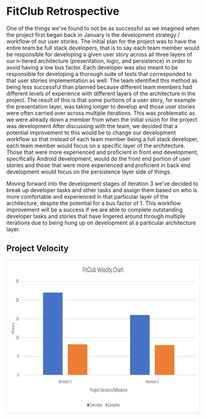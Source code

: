 # FitClub Retrospective

One of the things we've found to not be as successful as we imagined when the project first began back in January is the development strategy / workflow of our user stories. The initial plan for the project was to have the entire team be full stack developers, that is to say each team member would be responsible for developing a given user story across all three layers of our n-tiered architecture (presentation, logic, and persistence) in order to avoid having a low bus factor. Each developer was also meant to be responsible for developing a thorough suite of tests that corresponded to that user stories implementation as well. The team identified this method as being less successful than planned because different team members had different levels of experience with different layers of the architecture in the project. The result of this is that some portions of a user story, for example the presentation layer, was taking longer to develop and those user stories were often carried over across multiple iterations. This was problematic as we were already down a member from when the initial vision for the project was development After discussing with the team, we decided that a potential improvement to this would be to change our development workflow so that instead of each team member being a full stack developer, each team member would focus on a specific layer of the architecture. Those that were more experienced and proficient in front end development, specifically Android development, would do the front end portion of user stories and those that were more experienced and proficient in back end development would focus on the persistence layer side of things. 


Moving forward into the development stages of iteration 3 we've decided to break up developer tasks and other tasks and assign them based on who is more comfortable and experienced in that particular layer of the architecture, despite the potential for a bus factor of 1. This workflow improvement will be a success if we are able to complete outstanding developer tasks and stories that have lingered around through multiple iterations due to being hung up on development at a particular architecture layer.

## Project Velocity

<img src="fc_vel_chart.png" alt="Velocity Chart" width="700" height="400">
